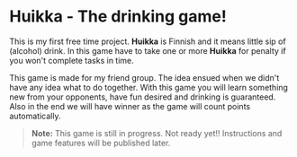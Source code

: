 # Huikka - The drinking game!

This is my first free time project. **Huikka** is Finnish and it means little sip of (alcohol) drink. In this game have to take one or more **Huikka** for penalty if you won't complete tasks in time. 

This game is made for my friend group. The idea ensued when we didn't have any idea what to do together. With this game you will learn something new from your opponents, have fun desired and drinking is guaranteed. Also in the end we will have winner as the game will count points automatically.

> **Note:** This game is still in progress. Not ready yet!! Instructions and game features will be published later.

